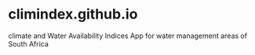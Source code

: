 # climindex.github.io
climate and Water Availability Indices App for water management areas of South Africa
